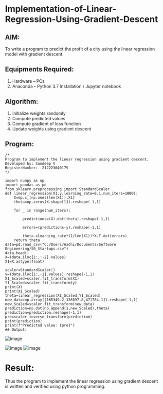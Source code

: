 # Implementation-of-Linear-Regression-Using-Gradient-Descent

## AIM:
To write a program to predict the profit of a city using the linear regression model with gradient descent.

## Equipments Required:
1. Hardware – PCs
2. Anaconda – Python 3.7 Installation / Jupyter notebook

## Algorithm:
1. Initialize weights randomly
2. Compute predicted values
3. Compute gradient of loss function
4. Update weights using gradient descent
## Program:
```
/*
Program to implement the linear regression using gradient descent.
Developed by: Sandeep V
RegisterNumber:  212223040179
*/

import numpy as np
import pandas as pd
from sklearn.preprocessing import StandardScaler
def linear_regression(X1,y,learning_rate=0.1,num_iters=1000):
    X=np.c_[np.ones(len(X1)),X1]
    theta=np.zeros(X.shape[1]).reshape(-1,1)
    
    for _ in range(num_iters):
        
        predictions=(X).dot(theta).reshape(-1,1)
        
        errors=(predictions-y).reshape(-1,1)
        
        theta-=learning_rate*(1/len(X1))*X.T.dot(errors)
    return theta
data=pd.read_csv("C:/Users/Aadhi/Documents/Software Engineering/50_Startups.csv")
data.head()
X=(data.iloc[1:,:-2].values)
X1=X.astype(float)

scaler=StandardScaler()
y=(data.iloc[1:,-1].values).reshape(-1,1)
X1_Scaled=scaler.fit_transform(X1)
Y1_Scaled=scaler.fit_transform(y)
print(X)
print(X1_Scaled)
theta=linear_regression(X1_Scaled,Y1_Scaled)
new_data=np.array([165349.2,136897.8,471784.1]).reshape(-1,1)
new_Scaled=scaler.fit_transform(new_data)
prediction=np.dot(np.append(1,new_Scaled),theta)
prediction=prediction.reshape(-1,1)
pre=scaler.inverse_transform(prediction)
print(prediction)
print(f"Predicted value: {pre}")
## Output:
```
![image](https://github.com/NyomX/Implementation-of-Linear-Regression-Using-Gradient-Descent/assets/145953580/f169e191-3355-4308-a1ae-1734d1eed996)

![image](https://github.com/NyomX/Implementation-of-Linear-Regression-Using-Gradient-Descent/assets/145953580/a7b202e9-d5eb-460b-b65e-b6bbaee699f2)
![image](https://github.com/NyomX/Implementation-of-Linear-Regression-Using-Gradient-Descent/assets/145953580/3fc9f0dc-6b8e-4828-b7ec-52875494e89d)





# Result:
Thus the program to implement the linear regression using gradient descent is written and verified using python programming.
